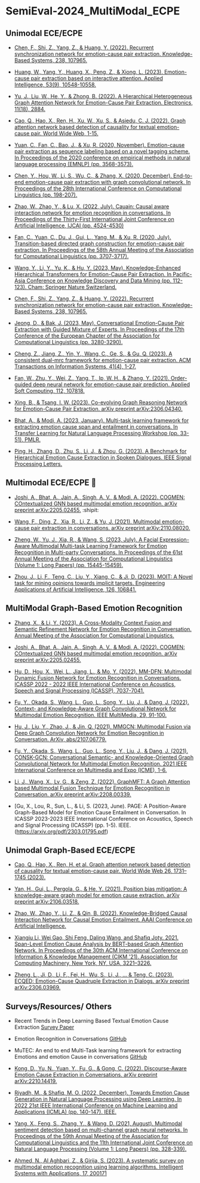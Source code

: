 # SemiEval-2024_MultiModal_ECPE
## Unimodal ECE/ECPE
- [Chen, F., Shi, Z., Yang, Z., & Huang, Y. (2022). Recurrent synchronization network for emotion-cause pair extraction. Knowledge-Based Systems, 238, 107965.](https://www.sciencedirect.com/science/article/pii/S0950705121010923)

- [Huang, W., Yang, Y., Huang, X., Peng, Z., & Xiong, L. (2023). Emotion-cause pair extraction based on interactive attention. Applied Intelligence, 53(9), 10548-10558.](https://link.springer.com/article/10.1007/s10489-022-03873-x)

- [Yu, J., Liu, W., He, Y., & Zhong, B. (2022). A Hierarchical Heterogeneous Graph Attention Network for Emotion-Cause Pair Extraction. Electronics, 11(18), 2884.](https://www.mdpi.com/2079-9292/11/18/2884)

- [Cao, Q., Hao, X., Ren, H., Xu, W., Xu, S., & Asiedu, C. J. (2022). Graph attention network based detection of causality for textual emotion-cause pair. World Wide Web, 1-15.](https://link.springer.com/article/10.1007/s11280-022-01111-5)

- [Yuan, C., Fan, C., Bao, J., & Xu, R. (2020, November). Emotion-cause pair extraction as sequence labeling based on a novel tagging scheme. In Proceedings of the 2020 conference on empirical methods in natural language processing (EMNLP) (pp. 3568-3573).](https://aclanthology.org/2020.emnlp-main.289.pdf)

- [Chen, Y., Hou, W., Li, S., Wu, C., & Zhang, X. (2020, December). End-to-end emotion-cause pair extraction with graph convolutional network. In Proceedings of the 28th International Conference on Computational Linguistics (pp. 198-207).](https://aclanthology.org/2020.coling-main.17.pdf)

- [Zhao, W., Zhao, Y., & Lu, X. (2022, July). Cauain: Causal aware interaction network for emotion recognition in conversations. In Proceedings of the Thirty-First International Joint Conference on Artificial Intelligence, IJCAI (pp. 4524-4530)](https://www.ijcai.org/proceedings/2022/0628.pdf)

- [Fan, C., Yuan, C., Du, J., Gui, L., Yang, M., & Xu, R. (2020, July). Transition-based directed graph construction for emotion-cause pair extraction. In Proceedings of the 58th Annual Meeting of the Association for Computational Linguistics (pp. 3707-3717).](https://aclanthology.org/2020.acl-main.342.pdf)

- [Wang, Y., Li, Y., Yu, K., & Hu, Y. (2023, May). Knowledge-Enhanced Hierarchical Transformers for Emotion-Cause Pair Extraction. In Pacific-Asia Conference on Knowledge Discovery and Data Mining (pp. 112-123). Cham: Springer Nature Switzerland.](https://link.springer.com/chapter/10.1007/978-3-031-33383-5_9)

- [Chen, F., Shi, Z., Yang, Z., & Huang, Y. (2022). Recurrent synchronization network for emotion-cause pair extraction. Knowledge-Based Systems, 238, 107965.](https://www.sciencedirect.com/science/article/pii/S0950705121010923)

- [Jeong, D., & Bak, J. (2023, May). Conversational Emotion-Cause Pair Extraction with Guided Mixture of Experts. In Proceedings of the 17th Conference of the European Chapter of the Association for Computational Linguistics (pp. 3280-3290).](https://aclanthology.org/2023.eacl-main.240.pdf)

- [Cheng, Z., Jiang, Z., Yin, Y., Wang, C., Ge, S., & Gu, Q. (2023). A consistent dual-mrc framework for emotion-cause pair extraction. ACM Transactions on Information Systems, 41(4), 1-27.](https://dl.acm.org/doi/10.1145/3558548)

- [Fan, W., Zhu, Y., Wei, Z., Yang, T., Ip, W. H., & Zhang, Y. (2021). Order-guided deep neural network for emotion-cause pair prediction. Applied Soft Computing, 112, 107818.](https://www.sciencedirect.com/science/article/pii/S1568494621007390)

- [Xing, B., & Tsang, I. W. (2023). Co-evolving Graph Reasoning Network for Emotion-Cause Pair Extraction. arXiv preprint arXiv:2306.04340.](https://arxiv.org/pdf/2306.04340.pdf)

- [Bhat, A., & Modi, A. (2023, January). Multi-task learning framework for extracting emotion cause span and entailment in conversations. In Transfer Learning for Natural Language Processing Workshop (pp. 33-51). PMLR.](https://proceedings.mlr.press/v203/bhat23a/bhat23a.pdf)

- [Ping, H., Zhang, D., Zhu, S., Li, J., & Zhou, G. (2023). A Benchmark for Hierarchical Emotion Cause Extraction in Spoken Dialogues. IEEE Signal Processing Letters.](https://ieeexplore.ieee.org/document/10120756)

## Multimodal ECE/ECPE :tada:
- [Joshi, A., Bhat, A., Jain, A., Singh, A. V., & Modi, A. (2022). COGMEN: COntextualized GNN based multimodal emotion recognition. arXiv preprint arXiv:2205.02455.](https://aclanthology.org/2022.naacl-main.306.pdf) :shipit:

- [Wang, F., Ding, Z., Xia, R., Li, Z., & Yu, J. (2021). Multimodal emotion-cause pair extraction in conversations. arXiv preprint arXiv:2110.08020.](https://arxiv.org/pdf/2110.08020.pdf)

- [Zheng, W., Yu, J., Xia, R., & Wang, S. (2023, July). A Facial Expression-Aware Multimodal Multi-task Learning Framework for Emotion Recognition in Multi-party Conversations. In Proceedings of the 61st Annual Meeting of the Association for Computational Linguistics (Volume 1: Long Papers) (pp. 15445-15459).](https://aclanthology.org/2023.acl-long.861.pdf)

- [Zhou, J., Li, F., Teng, C., Liu, Y., Xiang, C., & Ji, D. (2023). MOIT: A Novel task for mining opinions towards implicit targets. Engineering Applications of Artificial Intelligence, 126, 106841.](https://www.sciencedirect.com/science/article/pii/S0952197623010254)

## MultiModal Graph-Based Emotion Recognition 
- [Zhang, X., & Li, Y. (2023). A Cross-Modality Context Fusion and Semantic Refinement Network for Emotion Recognition in Conversation. Annual Meeting of the Association for Computational Linguistics.](https://www.aclanthology.org/2023.acl-long.732.pdf)

- [Joshi, A., Bhat, A., Jain, A., Singh, A. V., & Modi, A. (2022). COGMEN: COntextualized GNN based multimodal emotion recognition. arXiv preprint arXiv:2205.02455.](https://aclanthology.org/2022.naacl-main.306.pdf)

- [Hu, D., Hou, X., Wei, L., Jiang, L., & Mo, Y. (2022). MM-DFN: Multimodal Dynamic Fusion Network for Emotion Recognition in Conversations. ICASSP 2022 - 2022 IEEE International Conference on Acoustics, Speech and Signal Processing (ICASSP), 7037-7041.](https://arxiv.org/pdf/2203.02385.pdf)

- [Fu, Y., Okada, S., Wang, L., Guo, L., Song, Y., Liu, J., & Dang, J. (2022). Context- and Knowledge-Aware Graph Convolutional Network for Multimodal Emotion Recognition. IEEE MultiMedia, 29, 91-100.](https://ieeexplore.ieee.org/document/9772497)

- [Hu, J., Liu, Y., Zhao, J., & Jin, Q. (2021). MMGCN: Multimodal Fusion via Deep Graph Convolution Network for Emotion Recognition in Conversation. ArXiv, abs/2107.06779.](https://arxiv.org/pdf/2107.06779.pdf)

- [Fu, Y., Okada, S., Wang, L., Guo, L., Song, Y., Liu, J., & Dang, J. (2021). CONSK-GCN: Conversational Semantic- and Knowledge-Oriented Graph Convolutional Network for Multimodal Emotion Recognition. 2021 IEEE International Conference on Multimedia and Expo (ICME), 1-6.](https://ieeexplore.ieee.org/document/9428438)

- [Li, J., Wang, X., Lv, G., & Zeng, Z. (2022). GraphMFT: A Graph Attention based Multimodal Fusion Technique for Emotion Recognition in Conversation. arXiv preprint arXiv:2208.00339.](https://arxiv.org/pdf/2208.00339.pdf)

- [Gu, X., Lou, R., Sun, L., & Li, S. (2023, June). PAGE: A Position-Aware Graph-Based Model for Emotion Cause Entailment in Conversation. In ICASSP 2023-2023 IEEE International Conference on Acoustics, Speech and Signal Processing (ICASSP) (pp. 1-5). IEEE.(https://arxiv.org/pdf/2303.01795.pdf)

## Unimodal Graph-Based ECE/ECPE

- [Cao, Q., Hao, X., Ren, H. et al. Graph attention network based detection of causality for textual emotion-cause pair. World Wide Web 26, 1731–1745 (2023).](https://link.springer.com/article/10.1007/s11280-022-01111-5#Sec1)

- [Yan, H., Gui, L., Pergola, G., & He, Y. (2021). Position bias mitigation: A knowledge-aware graph model for emotion cause extraction. arXiv preprint arXiv:2106.03518.](https://arxiv.org/pdf/2106.03518.pdf)

- [Zhao, W., Zhao, Y., Li, Z., & Qin, B. (2022). Knowledge-Bridged Causal Interaction Network for Causal Emotion Entailment. AAAI Conference on Artificial Intelligence.](https://arxiv.org/pdf/2212.02995.pdf)
  
- [Xiangju Li, Wei Gao, Shi Feng, Daling Wang, and Shafiq Joty. 2021. Span-Level Emotion Cause Analysis by BERT-based Graph Attention Network. In Proceedings of the 30th ACM International Conference on Information & Knowledge Management (CIKM '21). Association for Computing Machinery, New York, NY, USA, 3221–3226.](https://dl.acm.org/doi/pdf/10.1145/3459637.3482185)

- [Zheng, L., Ji, D., Li, F., Fei, H., Wu, S., Li, J., ... & Teng, C. (2023). ECQED: Emotion-Cause Quadruple Extraction in Dialogs. arXiv preprint arXiv:2306.03969.](https://arxiv.org/pdf/2306.03969.pdf)

## Surveys/Resources/ Others

- Recent Trends in Deep Learning Based Textual Emotion Cause Extraction [Survey Paper](https://ieeexplore.ieee.org/document/10172006)

- Emotion Recognition in Conversations [GitHub](https://github.com/declare-lab/conv-emotion)

- MuTEC: An end to end Multi-Task learning framework for extracting Emotions and emotion Cause in conversations [GitHub](https://github.com/Exploration-Lab/MuTEC)
  
- [Kong, D., Yu, N., Yuan, Y., Fu, G., & Gong, C. (2022). Discourse-Aware Emotion Cause Extraction in Conversations. arXiv preprint arXiv:2210.14419.](https://arxiv.org/pdf/2210.14419.pdf)

- [Riyadh, M., & Shafiq, M. O. (2022, December). Towards Emotion Cause Generation in Natural Language Processing using Deep Learning. In 2022 21st IEEE International Conference on Machine Learning and Applications (ICMLA) (pp. 140-147). IEEE.](https://ieeexplore.ieee.org/abstract/document/10069911)

- [Yang, X., Feng, S., Zhang, Y., & Wang, D. (2021, August). Multimodal sentiment detection based on multi-channel graph neural networks. In Proceedings of the 59th Annual Meeting of the Association for Computational Linguistics and the 11th International Joint Conference on Natural Language Processing (Volume 1: Long Papers) (pp. 328-339).](https://aclanthology.org/2021.acl-long.28.pdf)
- [Ahmed, N., Al Aghbari, Z., & Girija, S. (2023). A systematic survey on multimodal emotion recognition using learning algorithms. Intelligent Systems with Applications, 17, 200171](https://www.sciencedirect.com/science/article/pii/S2667305322001089/pdf)
